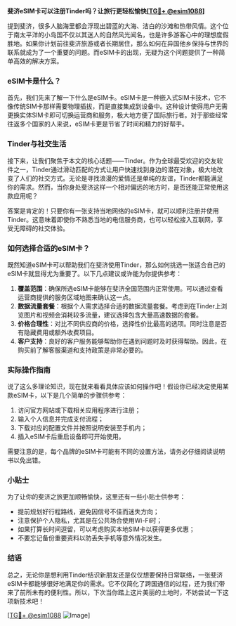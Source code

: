 **斐济eSIM卡可以注册Tinder吗？让旅行更轻松愉快[[TG💪+ @esim1088](https://t.me/s/esim1088)]**

提到斐济，很多人脑海里都会浮现出碧蓝的大海、洁白的沙滩和热带风情。这个位于南太平洋的小岛国不仅以其迷人的自然风光闻名，也是许多游客心中的理想度假胜地。如果你计划前往斐济旅游或者长期居住，那么如何在异国他乡保持与世界的联系就成为了一个重要的问题。而eSIM卡的出现，无疑为这个问题提供了一种简单高效的解决方案。

### eSIM卡是什么？

首先，我们先来了解一下什么是eSIM卡。eSIM卡是一种嵌入式SIM卡技术，它不像传统SIM卡那样需要物理插拔，而是直接集成到设备中。这种设计使得用户无需更换实体SIM卡即可切换运营商和服务，极大地方便了国际旅行者。对于那些经常往返多个国家的人来说，eSIM卡更是节省了时间和精力的好帮手。

### Tinder与社交生活

接下来，让我们聚焦于本文的核心话题——Tinder。作为全球最受欢迎的交友软件之一，Tinder通过滑动匹配的方式让用户快速找到身边的潜在对象，极大地改变了人们的社交方式。无论是寻找浪漫的爱情还是单纯的友谊，Tinder都能满足你的需求。然而，当你身处斐济这样一个相对偏远的地方时，是否还能正常使用这款应用呢？

答案是肯定的！只要你有一张支持当地网络的eSIM卡，就可以顺利注册并使用Tinder。这意味着即使你不熟悉当地的电信服务商，也可以轻松接入互联网，享受无障碍的社交体验。

### 如何选择合适的eSIM卡？

既然知道eSIM卡可以帮助我们在斐济使用Tinder，那么如何挑选一张适合自己的eSIM卡就显得尤为重要了。以下几点建议或许能为你提供参考：

1. **覆盖范围**：确保所选eSIM卡能够在斐济全国范围内正常使用。可以通过查看运营商提供的服务区域地图来确认这一点。
2. **数据流量套餐**：根据个人需求选择合适的数据流量套餐。考虑到在Tinder上浏览图片和视频会消耗较多流量，建议选择包含大量高速数据的套餐。
3. **价格合理性**：对比不同供应商的价格，选择性价比最高的选项。同时注意是否有隐藏费用或额外收费项目。
4. **客户支持**：良好的客户服务能够帮助你在遇到问题时及时获得帮助。因此，在购买前了解客服渠道和支持政策是非常必要的。

### 实际操作指南

说了这么多理论知识，现在就来看看具体应该如何操作吧！假设你已经决定使用某款eSIM卡，以下是几个简单的步骤供参考：

1. 访问官方网站或下载相关应用程序进行注册；
2. 输入个人信息并完成支付流程；
3. 下载对应的配置文件并按照说明安装至手机内；
4. 插入eSIM卡后重启设备即可开始使用。

需要注意的是，每个品牌的eSIM卡可能有不同的设置方法，请务必仔细阅读说明书以免出错。

### 小贴士

为了让你的斐济之旅更加顺畅愉快，这里还有一些小贴士供参考：

- 提前规划好行程路线，避免因信号不佳而迷失方向；
- 注意保护个人隐私，尤其是在公共场合使用Wi-Fi时；
- 如果打算长时间逗留，可以考虑购买本地SIM卡以获得更多优惠；
- 不要忘记备份重要资料以防丢失手机等意外情况发生。

### 结语

总之，无论你是想利用Tinder结识新朋友还是仅仅想要保持日常联络，一张斐济eSIM卡都能够很好地满足你的需求。它不仅简化了跨国通信的过程，还为我们带来了前所未有的便利性。所以，下次当你踏上这片美丽的土地时，不妨尝试一下这项新技术吧！

[[TG💪+ @esim1088](https://t.me/s/esim1088) ![Image](https://i.postimg.cc/4NQfJmqS/Snipaste-2025-05-13-00-14-12.png)]